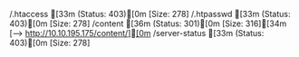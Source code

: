 /.htaccess           [33m (Status: 403)[0m [Size: 278]
/.htpasswd           [33m (Status: 403)[0m [Size: 278]
/content             [36m (Status: 301)[0m [Size: 316][34m [--> http://10.10.195.175/content/][0m
/server-status       [33m (Status: 403)[0m [Size: 278]
